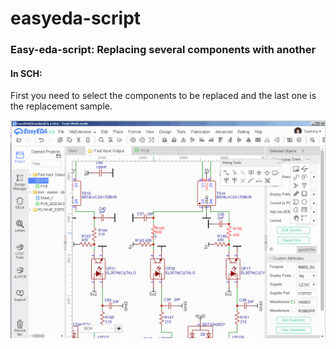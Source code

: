 # easyeda-script
### Easy-eda-script: Replacing several components with another
#### In SCH:  

First you need to select the components to be replaced and the last one is the replacement sample.

![Preview](https://github.com/duritskiy/easyeda-MyExtensions/blob/main/ReplaceSchlib/Video%20-%20ReplaceSchlib.gif)


